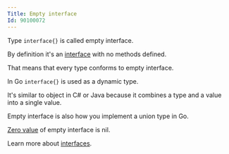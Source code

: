 ```yaml
---
Title: Empty interface
Id: 90100072
---
```

Type `interface{}` is called empty interface.

By definition it's an [interface](a-9010008c) with no methods defined.

That means that every type conforms to empty interface.

In Go `interface{}` is used as a dynamic type.

It's similar to object in C# or Java because it combines a type and a value into a single value.

Empty interface is also how you implement a union type in Go.

[Zero value](a-6069) of empty interface is nil.

Learn more about [interfaces](ch-1221).
